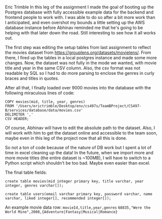 Eric Trimble
In this leg of the assignment I made the goal of booting up the Postgres database with fully accessible example data for the backend and frontend people to work with. I was able to do so after a bit more work than I anticipated, and even overshot my bounds a little setting up the AWS database instance before Abhinav reminded me that he's going to be helping with that later down the road. Still interesting to see how it all works out.

The first step was editing the setup tables from last assignment to reflect the movies dataset from https://grouplens.org/datasets/movielens/. From there, I fired up the tables in a local postgres instance and made some more changes. Now, the dataset was not fully in the mode we wanted, with movie title and year in the same CSV column. Also, the csv format was not readable by SQL so I had to do more parsing to enclose the genres in curly braces and titles in quotes. 

After all that, I finally loaded over 9000 movies into the database with the following miraculous lines of code: 

```
COPY movies(mid, title, year, genres)
FROM '/Users/erictrimble/Desktop/env/cs497s/TeamBProject/CS497-B/services/database/data/movies.csv'
DELIMITER ','
CSV HEADER;
```

Of course, Abhinav will have to edit the absolute path to the dataset. Also, I will work with him to get the dataset online and accessible to the team soon, maybe even in this leg of the project now that all this is done.

So not a ton of code because of the nature of DB work but I spent a lot of time in excel cleaning up the data! In the future, when we import more and more movie titles (the entire dataset is ~100MB), I will have to switch to a Python script which shouldn't be too bad. Maybe even easier than excel.

The final table fields:
```
create table movies(mid integer primary key, title varchar, year integer, genres varchar[]);

create table users(email varchar primary key, password varchar, name varchar, liked integer[], recommended integer[]);
```

An example movie data row: 
`movieId,title,year,genres`
`68835,"Were the World Mine",2008,{Adventure|Fantasy|Musical|Romance}`